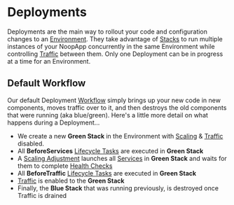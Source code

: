# Deployments

Deployments are the main way to rollout your code and configuration changes to an [Environment](/docs/Environments.md). They take advantage of [Stacks](/docs/Stacks.md) to run multiple instances of your NoopApp concurrently in the same Environment while controlling [Traffic](/docs/Traffic.md) between them. Only one Deployment can be in progress at a time for an Environment.

## Default Workflow
Our default Deployment [Workflow](/docs/Workflows.md) simply brings up your new code in new components, moves traffic over to it, and then destroys the old components that were running (aka blue/green). Here's a little more detail on what happens during a Deployment...

- We create a new **Green Stack** in the Environment with [Scaling](/docs/Components.md#Services/Scaling) & [Traffic](/docs/Stacks.md#Traffic) disabled.
- All **BeforeServices** [Lifecycle Tasks](/docs/Applications.md#Lifecycles) are executed in **Green Stack**
- A [Scaling Adjustment](/docs/Stacks.md#ScalingAdjustments) launches all [Services](/docs/Components.md#Services) in **Green Stack** and waits for them to complete [Health Checks](/docs/Components.md#Services/HealthChecks)
- All **BeforeTraffic** [Lifecycle Tasks](/docs/Applications.md#Lifecycles) are executed in **Green Stack**
- [Traffic](/docs/Stacks.md#Traffic) is enabled to the **Green Stack**
- Finally, the **Blue Stack** that was running previously, is destroyed once Traffic is drained
